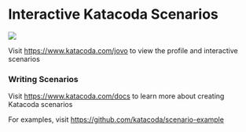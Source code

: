 # Interactive Katacoda Scenarios

[![](http://shields.katacoda.com/katacoda/jovo/count.svg)](https://www.katacoda.com/jovo "Get your profile on Katacoda.com")

Visit https://www.katacoda.com/jovo to view the profile and interactive scenarios

### Writing Scenarios
Visit https://www.katacoda.com/docs to learn more about creating Katacoda scenarios

For examples, visit https://github.com/katacoda/scenario-example
